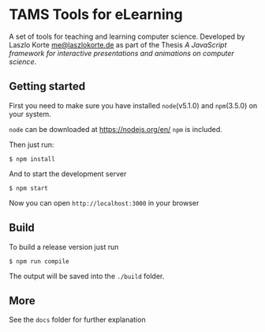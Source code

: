 # TAMS Tools for eLearning

A set of tools for teaching and learning computer science. Developed by Laszlo Korte <me@laszlokorte.de> as part of the Thesis *A JavaScript framework for interactive presentations and animations on computer science*.

## Getting started

First you need to make sure you have installed `node`(v5.1.0) and `npm`(3.5.0) on your system.

`node` can be downloaded at https://nodejs.org/en/ `npm` is included.

Then just run:

```shell
$ npm install
```

And to start the development server

```shell
$ npm start
```

Now you can open `http://localhost:3000` in your browser

## Build

To build a release version just run

```shell
$ npm run compile
```

The output will be saved into the `./build` folder.

## More

See the `docs` folder for further explanation
